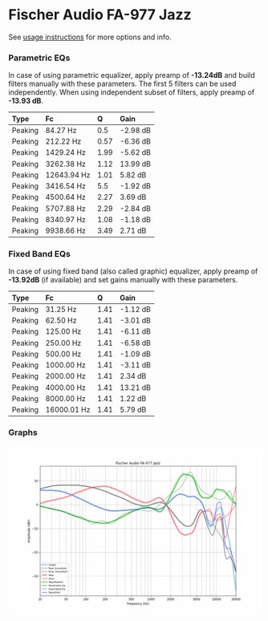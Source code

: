 # Fischer Audio FA-977 Jazz
See [usage instructions](https://github.com/jaakkopasanen/AutoEq#usage) for more options and info.

### Parametric EQs
In case of using parametric equalizer, apply preamp of **-13.24dB** and build filters manually
with these parameters. The first 5 filters can be used independently.
When using independent subset of filters, apply preamp of **-13.93 dB**.

| Type    | Fc          |    Q | Gain     |
|:--------|:------------|:-----|:---------|
| Peaking | 84.27 Hz    | 0.5  | -2.98 dB |
| Peaking | 212.22 Hz   | 0.57 | -6.36 dB |
| Peaking | 1429.24 Hz  | 1.99 | -5.62 dB |
| Peaking | 3262.38 Hz  | 1.12 | 13.99 dB |
| Peaking | 12643.94 Hz | 1.01 | 5.82 dB  |
| Peaking | 3416.54 Hz  | 5.5  | -1.92 dB |
| Peaking | 4500.64 Hz  | 2.27 | 3.69 dB  |
| Peaking | 5707.88 Hz  | 2.29 | -2.84 dB |
| Peaking | 8340.97 Hz  | 1.08 | -1.18 dB |
| Peaking | 9938.66 Hz  | 3.49 | 2.71 dB  |

### Fixed Band EQs
In case of using fixed band (also called graphic) equalizer, apply preamp of **-13.92dB**
(if available) and set gains manually with these parameters.

| Type    | Fc          |    Q | Gain     |
|:--------|:------------|:-----|:---------|
| Peaking | 31.25 Hz    | 1.41 | -1.12 dB |
| Peaking | 62.50 Hz    | 1.41 | -3.01 dB |
| Peaking | 125.00 Hz   | 1.41 | -6.11 dB |
| Peaking | 250.00 Hz   | 1.41 | -6.58 dB |
| Peaking | 500.00 Hz   | 1.41 | -1.09 dB |
| Peaking | 1000.00 Hz  | 1.41 | -3.11 dB |
| Peaking | 2000.00 Hz  | 1.41 | 2.34 dB  |
| Peaking | 4000.00 Hz  | 1.41 | 13.21 dB |
| Peaking | 8000.00 Hz  | 1.41 | 1.22 dB  |
| Peaking | 16000.01 Hz | 1.41 | 5.79 dB  |

### Graphs
![](./Fischer%20Audio%20FA-977%20Jazz.png)